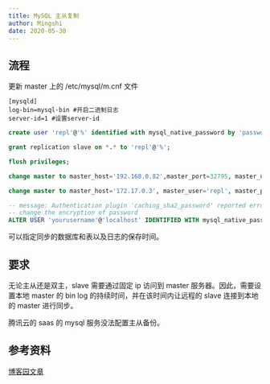 ```yaml
---
title: MySQL 主从复制
author: Mingshi
date: 2020-05-30
---
```


## 流程

更新 master 上的 /etc/mysql/m.cnf 文件

```
[mysqld]
log-bin=mysql-bin #开启二进制日志
server-id=1 #设置server-id
```

```sql
create user 'repl'@'%' identified with mysql_native_password by 'password';

grant replication slave on *.* to 'repl'@'%';

flush privileges;

change master to master_host='192.168.0.82',master_port=32795, master_user='repl', master_password='password', master_log_file='mysql-bin.000001', master_log_pos=1413, master_connect_retry=30;

change master to master_host='172.17.0.3', master_user='repl', master_password='password', master_log_file='mysql-bin.000001', master_log_pos=825, master_connect_retry=30;

-- message: Authentication plugin 'caching_sha2_password' reported error: Authentication requires secure connection
-- change the encryption of password
ALTER USER 'yourusername'@'localhost' IDENTIFIED WITH mysql_native_password BY 'youpassword';
```

可以指定同步的数据库和表以及日志的保存时间。

## 要求

无论主从还是双主，slave 需要通过固定 ip 访问到 master 服务器。因此，需要设置本地 master 的 bin log 的持续时间，并在该时间内让远程的 slave 连接到本地的 master 进行同步。

腾讯云的 saas 的 mysql 服务没法配置主从备份。

## 参考资料

[博客园文章](https://www.cnblogs.com/gl-developer/p/6170423.html)

